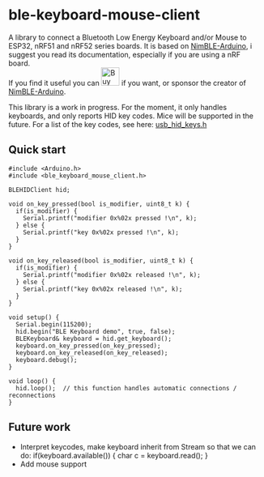 ble-keyboard-mouse-client
=========================

A library to connect a Bluetooth Low Energy Keyboard and/or Mouse to ESP32, nRF51 and nRF52 series boards. It is based on [NimBLE-Arduino](https://github.com/h2zero/NimBLE-Arduino), i suggest you read its documentation, especially if you are using a nRF board.  
If you find it useful you can <a href='https://ko-fi.com/C0C7NIYDY' target='_blank'><img height='36' style='border:0px;height:36px;' src='https://storage.ko-fi.com/cdn/kofi2.png?v=3' border='0' alt='Buy Me a Coffee at ko-fi.com' /></a> if you want, or sponsor the creator of [NimBLE-Arduino](https://github.com/h2zero/NimBLE-Arduino).  

This library is a work in progress. For the moment, it only handles keyboards, and only reports HID key codes. Mice will be supported in the future. For a list of the key codes, see here: [usb_hid_keys.h](https://gist.github.com/MightyPork/6da26e382a7ad91b5496ee55fdc73db2)

Quick start
-----------

```
#include <Arduino.h>
#include <ble_keyboard_mouse_client.h>

BLEHIDClient hid;

void on_key_pressed(bool is_modifier, uint8_t k) {
  if(is_modifier) {
    Serial.printf("modifier 0x%02x pressed !\n", k);
  } else {
    Serial.printf("key 0x%02x pressed !\n", k);
  }
}

void on_key_released(bool is_modifier, uint8_t k) {
  if(is_modifier) {
    Serial.printf("modifier 0x%02x released !\n", k);
  } else {
    Serial.printf("key 0x%02x released !\n", k);
  }
}

void setup() {
  Serial.begin(115200);
  hid.begin("BLE Keyboard demo", true, false);
  BLEKeyboard& keyboard = hid.get_keyboard();
  keyboard.on_key_pressed(on_key_pressed);
  keyboard.on_key_released(on_key_released);
  keyboard.debug();
}

void loop() {
  hid.loop();  // this function handles automatic connections / reconnections
}
```

Future work
-----------
- Interpret keycodes, make keyboard inherit from Stream so that we can do: if(keyboard.available()) { char c = keyboard.read(); }
- Add mouse support